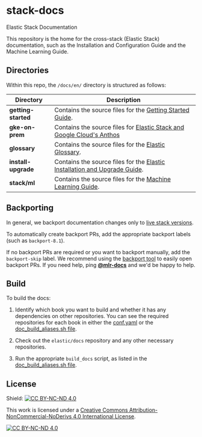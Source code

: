 # stack-docs
Elastic Stack Documentation

This repository is the home for the cross-stack (Elastic Stack) documentation, such as the Installation and Configuration Guide and the Machine Learning Guide.

## Directories

Within this repo, the `/docs/en/` directory is structured as follows:

| Directory             | Description |
| --------------------- | ----------- |
| __getting-started__ | Contains the source files for the [Getting Started Guide](https://www.elastic.co/guide/en/elastic-stack-get-started/current/index.html).|
| __gke-on-prem__      | Contains the source files for [Elastic Stack and Google Cloud's Anthos](https://www.elastic.co/guide/en/integrations-developer/current/index.html)
| __glossary__     | Contains the source files for the [Elastic Glossary](https://www.elastic.co/guide/en/elastic-stack-glossary/current/index.html).|
| __install-upgrade__ | Contains the source files for the [Elastic Installation and Upgrade Guide](https://www.elastic.co/guide/en/elastic-stack/current/index.html).|
| __stack/ml__ | Contains the source files for the [Machine Learning Guide](https://www.elastic.co/guide/en/machine-learning/current/index.html).|

## Backporting

In general, we backport documentation changes only to [live stack versions](https://github.com/elastic/docs/blob/master/conf.yaml#L74).

To automatically create backport PRs, add the appropriate backport labels (such as `backport-8.1`).

If no backport PRs are required or you want to backport manually, add the `backport-skip` label. We recommend using the [backport tool](https://github.com/sqren/backport) to easily open backport PRs. If you need help, ping __[@mlr-docs](https://github.com/orgs/elastic/teams/mlr-docs)__ and we'd be happy to help.

## Build

To build the docs:

1. Identify which book you want to build and whether it has any dependencies on other repositories.
You can see the required repositories for each book in either the [conf.yaml](https://github.com/elastic/docs/blob/master/conf.yaml) or the [doc_build_aliases.sh file](https://github.com/elastic/docs/blob/master/doc_build_aliases.sh).

2. Check out the `elastic/docs` repository and any other necessary repositories.

3. Run the appropriate `build_docs` script, as listed in the [doc_build_aliases.sh file](https://github.com/elastic/docs/blob/master/doc_build_aliases.sh).

## License

Shield: [![CC BY-NC-ND 4.0][cc-by-nc-nd-shield]][cc-by-nc-nd]

This work is licensed under a
[Creative Commons Attribution-NonCommercial-NoDerivs 4.0 International License][cc-by-nc-nd].

[![CC BY-NC-ND 4.0][cc-by-nc-nd-image]][cc-by-nc-nd]

[cc-by-nc-nd]: http://creativecommons.org/licenses/by-nc-nd/4.0/
[cc-by-nc-nd-image]: https://licensebuttons.net/l/by-nc-nd/4.0/88x31.png
[cc-by-nc-nd-shield]: https://img.shields.io/badge/License-CC%20BY--NC--ND%204.0-lightgrey.svg
